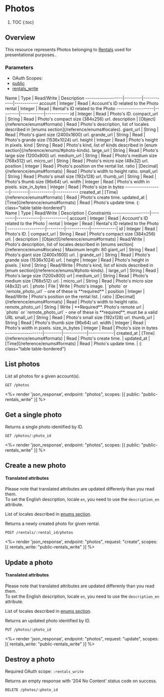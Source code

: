 # Photos

1. TOC
{:toc}

## Overview

This resource represents Photos belonging to [Rentals](/reference/endpoints/rentals/) used for presentational purposes..

### Parameters
<ul class="nav nav-pills" role="tablist">
  <li class="disabled"><a>OAuth Scopes:</a></li>
  <li class="active"><a href="#public" role="tab" data-toggle="pill">public</a></li>
  <li><a href="#rentals_write" role="tab" data-toggle="pill">rentals_write</a></li>
</ul>
<div class="tab-content" markdown="1">
  <div class="tab-pane active" id="public" markdown="1">
Name               | Type    | Read/Write | Description
-------------------|---------|------------|------------
account            | Integer | Read       | Account's ID related to the Photo 
rental             | Integer | Read       | Rental's ID related to the Photo 
-------------------|---------|------------|------------
id                 | Integer | Read       | Photo's ID.
compact_url        | String  | Read       | Photo's compact size (384x256) url.
description        | [Object](/reference/enums#formats)    | Read       | Photo's description, list of locales described in [enums section](/reference/enums#locales).
giant_url          | String  | Read       | Photo's giant size (2400x1600) url.
grande_url         | String  | Read       | Photo's grande size (1536x1024) url.
height             | Integer | Read       | Photo's height in pixels.
kind               | String  | Read       | Photo's kind, list of kinds described in [enum section](/reference/enums/#photo-kinds).
large_url          | String  | Read       | Photo's large size (1200x800) url.
medium_url         | String  | Read       | Photo's medium size (768x512) url.
micro_url          | String  | Read       | Photo's micro size (48x32) url.
position           | Integer | Read       | Photo's position on the rental list.
ratio              | [Decimal](/reference/enums#formats)   | Read       | Photo's width to height ratio.
small_url          | String  | Read       | Photo's small size (192x128) url.
thumb_url          | String  | Read       | Photo's thumb size (96x64) url.
width              | Integer | Read       | Photo's width in pixels.
size_in_bytes      | Integer | Read       | Photo's size in bytes
-------------------|---------|------------|------------
created_at         | [Time](/reference/enums#formats) | Read       | Photo's create time.
updated_at         | [Time](/reference/enums#formats) | Read       | Photo's update time.
{: class="table table-bordered"}
  </div>
  <div class="tab-pane" id="rentals_write" markdown="1">
Name               | Type    | Read/Write | Description | Constraints
-------------------|---------|------------|-------------|
account            | Integer | Read       | Account's ID related to the Photo |
rental             | Integer | Read       | Rental's ID related to the Photo | 
-------------------|---------|------------|-------------|
id                 | Integer | Read       | Photo's ID. | 
compact_url        | String  | Read       |  Photo's compact size (384x256) url. | 
description        | [Object](/reference/enums#formats)    | Read/Write | Photo's description, list of locales described in [enums section](/reference/enums#locales) | Maximum length: 80
giant_url          | String  | Read       | Photo's giant size (2400x1600) url. | 
grande_url         | String  | Read       | Photo's grande size (1536x1024) url. | 
height             | Integer | Read       | Photo's height in pixels. | 
kind               | String  | Read/Write | Photo's kind, list of kinds described in [enum section](/reference/enums/#photo-kinds). | 
large_url          | String  | Read       | Photo's large size (1200x800) url | 
medium_url         | String  | Read       | Photo's medium size (768x512) url. | 
micro_url          | String  | Read       | Photo's micro size (48x32) url. | 
photo              | File    | Write      | Photo's image. | `photo` or  `remote_photo_url` - one of these is **required** | 
position           | Integer | Read/Write | Photo's position on the rental list. | 
ratio              | [Decimal](/reference/enums#formats)   | Read       | Photo's width to height ratio.
remote_photo_url   | String  | Write      | **Required**. Photo's remote url | `photo` or  `remote_photo_url` - one of these is **required**, must be a valid URL
small_url          | String  | Read       | Photo's small size (192x128) url.
thumb_url          | String  | Read       | Photo's thumb size (96x64) url.
width              | Integer | Read       | Photo's width in pixels.
size_in_bytes      | Integer | Read       | Photo's size in bytes
-------------------|---------|------------|-------------|
created_at         | [Time](/reference/enums#formats) | Read       | Photo's create time. |
updated_at         | [Time](/reference/enums#formats) | Read       | Photo's update time. |
{: class="table table-bordered"}
  </div>
</div>

## List photos

List all photos for a given account(s).

~~~
GET /photos
~~~

<%= render 'json_response', endpoint: "photos", scopes: [{ public: "public-rentals_write" }] %>

## Get a single photo

Returns a single photo identified by ID.

~~~
GET /photos/:photo_id
~~~

<%= render 'json_response', endpoint: "photos", scopes: [{ public: "public-rentals_write" }] %>

## Create a new photo

<div class="callout callout-info">
  <h4>Translated attributes</h4>
  <p>Please note that translated attributes are updated differenly than you read them.<br>
  To set the English description, locale <code>en</code>, you need to use the <code>description_en</code> attribute.</p>
  <p>List of locales described in <a href="/reference/enums#locales">enums section</a>.</p>
</div>

Returns a newly created photo for given rental.

~~~~
POST /rentals/:rental_id/photos
~~~~

<%= render 'json_response', endpoint: "photos", request: "create",
  scopes: [{ rentals_write: "public-rentals_write" }] %>

## Update a photo

<div class="callout callout-info">
  <h4>Translated attributes</h4>
  <p>Please note that translated attributes are updated differenly than you read them.<br>
  To set the English description, locale <code>en</code>, you need to use the <code>description_en</code> attribute.</p>
  <p>List of locales described in <a href="/reference/enums#locales">enums section</a>.</p>
</div>

Returns an updated photo identified by ID.

~~~
PUT /photos/:photo_id
~~~

<%= render 'json_response', endpoint: "photos", request: "update",
  scopes: [{ rentals_write: "public-rentals_write" }] %>

## Destroy a photo

Required OAuth scope: `:rentals_write`

Returns an empty response with '204 No Content' status code on success.

~~~~~~
DELETE /photos/:photo_id
~~~~~~
